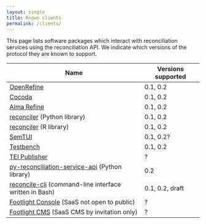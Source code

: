 ```yaml
---
layout: single
title: Known clients
permalink: /clients/
---
```


This page lists software packages which interact with reconciliation
services using the reconciliation API. We indicate which versions of the protocol they are known
to support.

| Name                                                                                                          | Versions supported |
|---------------------------------------------------------------------------------------------------------------|--------------------|
| [OpenRefine](http://openrefine.org/)                                                                          | 0.1, 0.2           |
| [Cocoda](https://coli-conc.gbv.de/cocoda/)                                                                    | 0.1, 0.2           |
| [Alma Refine](https://developers.exlibrisgroup.com/appcenter/alma-refine/)                                    | 0.1, 0.2           |
| [reconciler](https://github.com/jvfe/reconciler) (Python library)                                             | 0.1, 0.2           |
| [reconciler](https://github.com/Global-Witness/reconciler) (R library)                                        | 0.1, 0.2           |
| [SemTUI](https://arxiv.org/abs/2203.09521)                                                                    | 0.1, 0.2?          |
| [Testbench](https://reconciliation-api.github.io/testbench/)                                                  | 0.1, 0.2           |
| [TEI Publisher](https://teipublisher.com)                                                                     | ?                  |
| [py-reconciliation-service-api](https://github.com/derenrich/py-reconciliation-service-api) (Python library)  | 0.2                |
| [reconcile-cli](https://github.com/nichtich/reconcile-cli) (command-line interface written in Bash)           | 0.1, 0.2, draft    |
| [Footlight Console](https://console.footlight.io) (SaaS not open to public)                                   | ?                  |
| [Footlight CMS](http://cms.footlight.io) (SaaS CMS by invitation only)                                        | ?                  |

